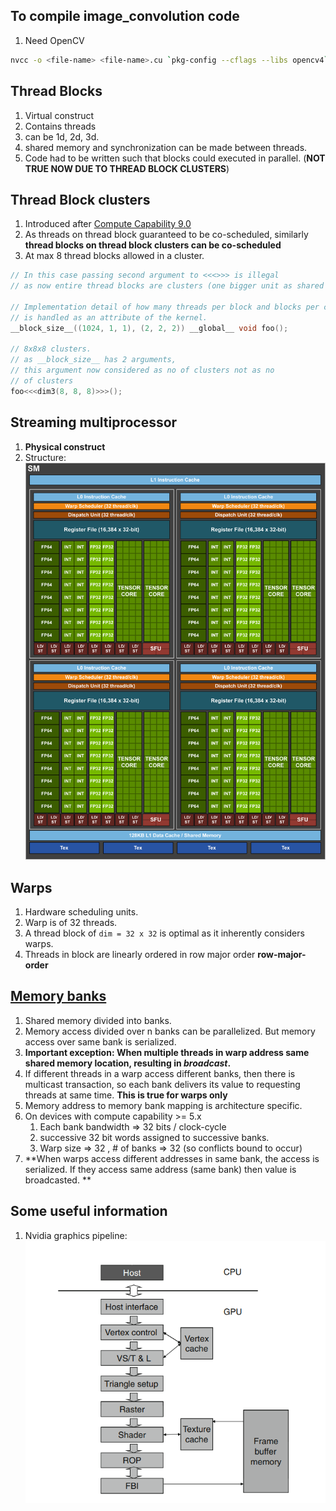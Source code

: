 ## To compile image_convolution code
1. Need OpenCV
 ```bash
nvcc -o <file-name> <file-name>.cu `pkg-config --cflags --libs opencv4`
```

## Thread Blocks
1. Virtual construct 
2. Contains threads
3. can be 1d, 2d, 3d. 
4. shared memory and synchronization can be made between threads. 
5. Code had to be written such that blocks could executed in parallel. (**NOT TRUE NOW DUE TO THREAD BLOCK CLUSTERS**)

## Thread Block clusters
1. Introduced after [Compute Capability 9.0](https://docs.nvidia.com/cuda/cuda-c-programming-guide/index.html#compute-capability-9-0)
2. As threads on thread block guaranteed to be co-scheduled, similarly **thread blocks on thread block clusters can be co-scheduled**
3. At max 8 thread blocks allowed in a cluster. 

```cpp
// In this case passing second argument to <<<>>> is illegal 
// as now entire thread blocks are clusters (one bigger unit as shared memory)

// Implementation detail of how many threads per block and blocks per cluster
// is handled as an attribute of the kernel.
__block_size__((1024, 1, 1), (2, 2, 2)) __global__ void foo();

// 8x8x8 clusters.
// as __block_size__ has 2 arguments, 
// this argument now considered as no of clusters not as no 
// of clusters
foo<<<dim3(8, 8, 8)>>>();
```

## Streaming multiprocessor
1. **Physical construct**
2. Structure: <img src="images/streaming-multiprocessor.png" description="streaming-multiprocessor diagram"  />

## Warps 
1. Hardware scheduling units. 
2. Warp is of 32 threads. 
3. A thread block of `dim = 32 x 32` is optimal as it inherently considers warps. 
4. Threads in block are linearly ordered in row major order **row-major-order**

## [Memory banks](https://leimao.github.io/blog/CUDA-Shared-Memory-Bank/) 
1. Shared memory divided into banks. 
2. Memory access divided over n banks can be parallelized. But memory access over same bank is serialized. 
3. **Important exception: When multiple threads in warp address same shared memory location, resulting in <i>broadcast</i>.** 
4. If different threads in a warp access different banks, then there is multicast transaction, so each bank delivers its value to requesting threads at same time. **This is true for warps only** 
5. Memory address to memory bank mapping is architecture specific. 
6. On devices with compute capability >= 5.x 
   1. Each bank bandwidth => 32 bits / clock-cycle
   2. successive 32 bit words assigned to successive banks.
   3. Warp size => 32 , # of banks => 32 (so conflicts bound to occur)
7. **When warps access different addresses in same bank, the access is serialized. If they access same address (same bank) then value is broadcasted. **

## Some useful information
1. Nvidia graphics pipeline: <img src="images/nvidia-graphics-pipeline.png" description="graphics-pipeline" />